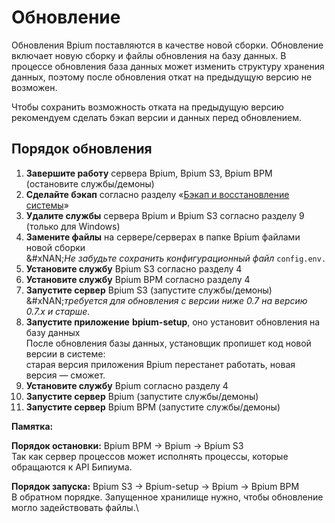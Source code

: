 # Обновление

Обновления Bpium поставляются в качестве новой сборки. Обновление включает новую сборку и файлы обновления на базу данных. В процессе обновления база данных может изменить структуру хранения данных, поэтому после обновления откат на предыдущую версию не возможен.

Чтобы сохранить возможность отката на предыдущую версию рекомендуем сделать бэкап версии и данных перед обновлением.

## **Порядок обновления**

1. **Завершите работу** сервера Bpium, Bpium S3, Bpium BPM (остановите службы/демоны)
2. **Сделайте бэкап** согласно разделу «[Бэкап и восстановление системы](https://docs.bpium.ru/deployment/extra/obsuzhivanie/bekap-i-vosstanovlenie-bazy)»
3. **Удалите службы** сервера Bpium и Bpium S3 согласно разделу 9 (только для Windows)
4. **Замените файлы** на сервере/серверах в папке Bpium файлами новой сборки\
   &#xNAN;_&#x41D;е забудьте сохранить конфигурационный файл_ `config.env.`
5. **Установите службу** Bpium S3 согласно разделу 4
6. **Установите службу** Bpium BPM согласно разделу 4
7. **Запустите сервер** Bpium S3 (запустите службы/демоны)\
   &#xNAN;_&#x442;ребуется для обновления с версии ниже 0.7 на версию 0.7.x и старше._
8. **Запустите приложение** **bpium-setup**, оно установит обновления на базу данных\
   После обновления базы данных, установщик пропишет код новой версии в системе:\
   старая версия приложения Bpium перестанет работать, новая версия — сможет.
9. **Установите службу** Bpium согласно разделу 4
10. **Запустите сервер** Bpium (запустите службы/демоны)
11. **Запустите сервер** Bpium BPM (запустите службы/демоны)

**Памятка:**

**Порядок остановки:** Bpium BPM → Bpium → Bpium S3\
Так как сервер процессов может исполнять процессы, которые обращаются к API Бипиума.

**Порядок запуска:** Bpium S3 → Bpium-setup → Bpium → Bpium BPM\
В обратном порядке. Запущенное хранилище нужно, чтобы обновление могло задействовать файлы.\
